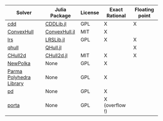 | Solver                                                                | Julia Package                                                    | License | Exact Rational | Floating point |
|-----------------------------------------------------------------------|------------------------------------------------------------------|---------|----------------|----------------|
| [cdd](https://www.inf.ethz.ch/personal/fukudak/cdd_home/)             | [CDDLib.jl](https://github.com/JuliaPolyhedra/CDDLib.jl)         |  GPL    |        X       |        X       |
| [ConvexHull](https://github.com/JuliaPolyhedra/ConvexHull.jl)         | [ConvexHull.jl](https://github.com/JuliaPolyhedra/ConvexHull.jl) |  MIT    |        X       |                |
| [lrs](http://cgm.cs.mcgill.ca/~avis/C/lrs.html)                       | [LRSLib.jl](https://github.com/JuliaPolyhedra/LRSLib.jl)         |  GPL    |        X       |        X       |
| [qhull](http://www.qhull.org/)                                        | [QHull.jl](https://github.com/davidavdav/QHull.jl)               |         |                |        X       |
| [CHull2d](https://github.com/cc7768/CHull2d.jl)                       | [CHull2d.jl](https://github.com/cc7768/CHull2d.jl)               |  MIT    |        X       |        X       |
| [NewPolka](http://pop-art.inrialpes.fr/people/bjeannet/newpolka/)     | None                                                             |  GPL    |        X       |                |
| [Parma Polyhedra Library](http://bugseng.com/products/ppl/)           | None                                                             |  GPL    |        X       |                |
| [pd](http://www.cs.unb.ca/~bremner/pd/)                               | None                                                             |  GPL    |        X       |                |
| [porta](http://comopt.ifi.uni-heidelberg.de/software/PORTA/)          | None                                                             |  GPL    | X (overflow !) |                |

